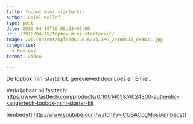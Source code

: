 ```yaml
---
title: Topbox mini starterkit
author: Emiel Kollof
type: post
date: 2016-04-19T16:05:53+00:00
url: /2016/04/19/topbox-mini-starterkit/
image: /wp-content/uploads/2016/04/IMG_20160414_083821.jpg
categories:
  - Reviews
format: video

---
```

De topbox mini starterkit, gereviewed door Loes en Emiel.

Verkrijgbaar bij fasttech: <a href="https://www.fasttech.com/products/0/10014058/4024300-authentic-kangertech-topbox-mini-starter-kit" target="_blank">https://www.fasttech.com/products/0/10014058/4024300-authentic-kangertech-topbox-mini-starter-kit</a>

[embedyt] http://www.youtube.com/watch?v=iCUBACpgMos[/embedyt]
